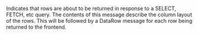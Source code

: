 Indicates that rows are about to be returned in response to a SELECT, FETCH, etc query. The contents of this message describe the column layout of the rows. This will be followed by a DataRow message for each row being returned to the frontend.